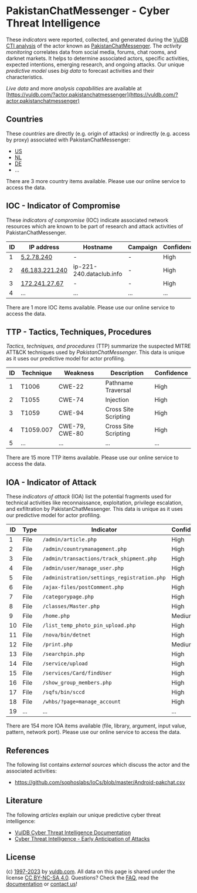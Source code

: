 # PakistanChatMessenger - Cyber Threat Intelligence

These _indicators_ were reported, collected, and generated during the [VulDB CTI analysis](https://vuldb.com/?kb.cti) of the actor known as [PakistanChatMessenger](https://vuldb.com/?actor.pakistanchatmessenger). The _activity monitoring_ correlates data from social media, forums, chat rooms, and darknet markets. It helps to determine associated actors, specific activities, expected intentions, emerging research, and ongoing attacks. Our unique _predictive model_ uses _big data_ to forecast activities and their characteristics.

_Live data_ and more _analysis capabilities_ are available at [https://vuldb.com/?actor.pakistanchatmessenger](https://vuldb.com/?actor.pakistanchatmessenger)

## Countries

These _countries_ are directly (e.g. origin of attacks) or indirectly (e.g. access by proxy) associated with PakistanChatMessenger:

* [US](https://vuldb.com/?country.us)
* [NL](https://vuldb.com/?country.nl)
* [DE](https://vuldb.com/?country.de)
* ...

There are 3 more country items available. Please use our online service to access the data.

## IOC - Indicator of Compromise

These _indicators of compromise_ (IOC) indicate associated network resources which are known to be part of research and attack activities of PakistanChatMessenger.

ID | IP address | Hostname | Campaign | Confidence
-- | ---------- | -------- | -------- | ----------
1 | [5.2.78.240](https://vuldb.com/?ip.5.2.78.240) | - | - | High
2 | [46.183.221.240](https://vuldb.com/?ip.46.183.221.240) | ip-221-240.dataclub.info | - | High
3 | [172.241.27.67](https://vuldb.com/?ip.172.241.27.67) | - | - | High
4 | ... | ... | ... | ...

There are 1 more IOC items available. Please use our online service to access the data.

## TTP - Tactics, Techniques, Procedures

_Tactics, techniques, and procedures_ (TTP) summarize the suspected MITRE ATT&CK techniques used by _PakistanChatMessenger_. This data is unique as it uses our predictive model for actor profiling.

ID | Technique | Weakness | Description | Confidence
-- | --------- | -------- | ----------- | ----------
1 | T1006 | CWE-22 | Pathname Traversal | High
2 | T1055 | CWE-74 | Injection | High
3 | T1059 | CWE-94 | Cross Site Scripting | High
4 | T1059.007 | CWE-79, CWE-80 | Cross Site Scripting | High
5 | ... | ... | ... | ...

There are 15 more TTP items available. Please use our online service to access the data.

## IOA - Indicator of Attack

These _indicators of attack_ (IOA) list the potential fragments used for technical activities like reconnaissance, exploitation, privilege escalation, and exfiltration by PakistanChatMessenger. This data is unique as it uses our predictive model for actor profiling.

ID | Type | Indicator | Confidence
-- | ---- | --------- | ----------
1 | File | `/admin/article.php` | High
2 | File | `/admin/countrymanagement.php` | High
3 | File | `/admin/transactions/track_shipment.php` | High
4 | File | `/admin/user/manage_user.php` | High
5 | File | `/administration/settings_registration.php` | High
6 | File | `/ajax-files/postComment.php` | High
7 | File | `/categorypage.php` | High
8 | File | `/classes/Master.php` | High
9 | File | `/home.php` | Medium
10 | File | `/list_temp_photo_pin_upload.php` | High
11 | File | `/nova/bin/detnet` | High
12 | File | `/print.php` | Medium
13 | File | `/searchpin.php` | High
14 | File | `/service/upload` | High
15 | File | `/services/Card/findUser` | High
16 | File | `/show_group_members.php` | High
17 | File | `/sqfs/bin/sccd` | High
18 | File | `/whbs/?page=manage_account` | High
19 | ... | ... | ...

There are 154 more IOA items available (file, library, argument, input value, pattern, network port). Please use our online service to access the data.

## References

The following list contains _external sources_ which discuss the actor and the associated activities:

* https://github.com/sophoslabs/IoCs/blob/master/Android-pakchat.csv

## Literature

The following _articles_ explain our unique predictive cyber threat intelligence:

* [VulDB Cyber Threat Intelligence Documentation](https://vuldb.com/?kb.cti)
* [Cyber Threat Intelligence - Early Anticipation of Attacks](https://www.scip.ch/en/?labs.20201022)

## License

(c) [1997-2023](https://vuldb.com/?kb.changelog) by [vuldb.com](https://vuldb.com/?kb.about). All data on this page is shared under the license [CC BY-NC-SA 4.0](https://creativecommons.org/licenses/by-nc-sa/4.0/). Questions? Check the [FAQ](https://vuldb.com/?kb.faq), read the [documentation](https://vuldb.com/?kb) or [contact us](https://vuldb.com/?contact)!
